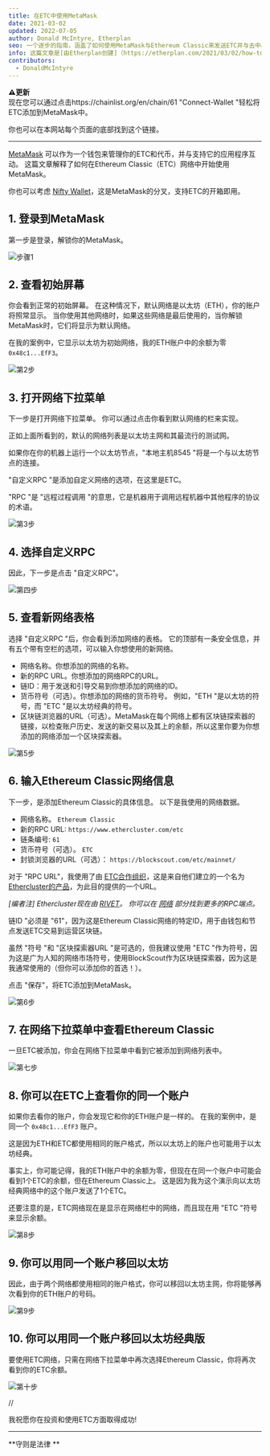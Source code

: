 ```yaml
---
title: 在ETC中使用MetaMask
date: 2021-03-02
updated: 2022-07-05
author: Donald McIntyre, Etherplan
seo: 一个逐步的指南，涵盖了如何使用MetaMask与Ethereum Classic来发送ETC并与去中心化的应用程序互动。
info: 这篇文章是[由Etherplan创建]（https://etherplan.com/2021/03/02/how-to-connect-metamask-to-ethereum-classic/15512/）。 更多Ethereum Classic教程、理论和加密货币概念，请查看 [etherplan.com]（https://etherplan.com）。
contributors:
  - DonaldMcIntyre
---
```


**⚠️更新**  
现在您可以通过点击https://chainlist.org/en/chain/61 "Connect-Wallet "轻松将ETC添加到MetaMask中。

你也可以在本网站每个页面的底部找到这个链接。

---

[MetaMask](https://metamask.io) 可以作为一个钱包来管理你的ETC和代币，并与支持它的应用程序互动。 这篇文章解释了如何在Ethereum Classic（ETC）网络中开始使用MetaMask。

你也可以考虑 [Nifty Wallet](https://chrome.google.com/webstore/detail/nifty-wallet/jbdaocneiiinmjbjlgalhcelgbejmnid?ucbcb=1)，这是MetaMask的分叉，支持ETC的开箱即用。

## 1. 登录到MetaMask

第一步是登录，解锁你的MetaMask。

![步骤1](./01.png)

## 2. 查看初始屏幕

你会看到正常的初始屏幕。 在这种情况下，默认网络是以太坊（ETH），你的账户将照常显示。 当你使用其他网络时，如果这些网络是最后使用的，当你解锁MetaMask时，它们将显示为默认网络。

在我的案例中，它显示以太坊为初始网络，我的ETH账户中的余额为零 `0x48c1...EfF3`。

![第2步](./02.png)

## 3. 打开网络下拉菜单

下一步是打开网络下拉菜单。 你可以通过点击你看到默认网络的栏来实现。

正如上面所看到的，默认的网络列表是以太坊主网和其最流行的测试网。

如果你在你的机器上运行一个以太坊节点，"本地主机8545 "将是一个与以太坊节点的连接。

"自定义RPC "是添加自定义网络的选项，在这里是ETC。

"RPC "是 "远程过程调用 "的意思，它是机器用于调用远程机器中其他程序的协议的术语。

![第3步](./03.png)

## 4. 选择自定义RPC

因此，下一步是点击 "自定义RPC"。

![第四步](./04.png)

## 5. 查看新网络表格

选择 "自定义RPC "后，你会看到添加网络的表格。 它的顶部有一条安全信息，并有五个带有空栏的选项，可以输入你想使用的新网络。

- 网络名称。你想添加的网络的名称。
- 新的RPC URL。你想添加的网络RPC的URL。
- 链ID：用于发送和引导交易到你想添加的网络的ID。
- 货币符号（可选）。你想添加的网络的货币符号。 例如，"ETH "是以太坊的符号，而 "ETC "是以太坊经典的符号。
- 区块链浏览器的URL（可选）。MetaMask在每个网络上都有区块链探索器的链接，以检查账户历史、发送的新交易以及其上的余额，所以这里你要为你想添加的网络添加一个区块探索器。

![第5步](./05.png)

## 6. 输入Ethereum Classic网络信息

下一步，是添加Ethereum Classic的具体信息。 以下是我使用的网络数据。

- 网络名称。 `Ethereum Classic`
- 新的RPC URL: `https://www.ethercluster.com/etc`
- 链条编号: `61`
- 货币符号（可选）。 `ETC`
- 封锁浏览器的URL（可选）： `https://blockscout.com/etc/mainnet/`

对于 "RPC URL"，我使用了由 [ETC合作组织](https://etccooperative.org/)，这是来自他们建立的一个名为 [Ethercluster的产品](https://ethercluster.com/)，为此目的提供的一个URL。

_[编者注] Ethercluster现在由 [RIVET](https://rivet.cloud/)。 你可以在 [网络](/network/endpoints) 部分找到更多的RPC端点。_

链ID "必须是 "61"，因为这是Ethereum Classic网络的特定ID，用于由钱包和节点发送ETC交易到运营区块链。

虽然 "符号 "和 "区块探索器URL "是可选的，但我建议使用 "ETC "作为符号，因为这是广为人知的网络市场符号，使用BlockScout作为区块链探索器，因为这是我通常使用的（但你可以添加你的首选！）。

点击 "保存"，将ETC添加到MetaMask。

![第6步](./06.png)

## 7. 在网络下拉菜单中查看Ethereum Classic

一旦ETC被添加，你会在网络下拉菜单中看到它被添加到网络列表中。

![第七步](./07.png)

## 8. 你可以在ETC上查看你的同一个账户

如果你去看你的账户，你会发现它和你的ETH账户是一样的。 在我的案例中，是同一个 `0x48c1...EfF3` 账户。

这是因为ETH和ETC都使用相同的账户格式，所以以太坊上的账户也可能用于以太坊经典。

事实上，你可能记得，我的ETH账户中的余额为零，但现在在同一个账户中可能会看到1个ETC的余额，但在Ethereum Classic上。 这是因为我为这个演示向以太坊经典网络中的这个账户发送了1个ETC。

还要注意的是，ETC网络现在是显示在网络栏中的网络，而且现在用 "ETC "符号来显示余额。

![第8步](./08.png)

## 9. 你可以用同一个账户移回以太坊

因此，由于两个网络都使用相同的账户格式，你可以移回以太坊主网，你将能够再次看到你的ETH账户的号码。

![第9步](./09.png)

## 10. 你可以用同一个账户移回以太坊经典版

要使用ETC网络，只需在网络下拉菜单中再次选择Ethereum Classic，你将再次看到你的ETC余额。

![第十步](./10.png)

//

我祝愿你在投资和使用ETC方面取得成功!

---

**守则是法律 **
